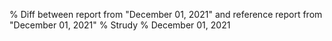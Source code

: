 % Diff between report from "December 01, 2021" and reference report from "December 01, 2021"
% Strudy
% December 01, 2021


